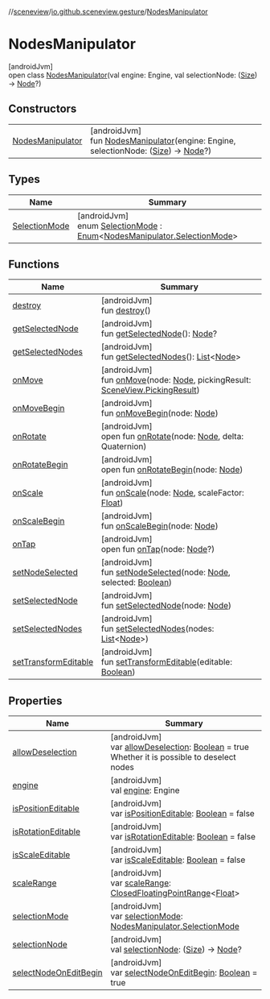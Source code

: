 //[sceneview](../../../index.md)/[io.github.sceneview.gesture](../index.md)/[NodesManipulator](index.md)

# NodesManipulator

[androidJvm]\
open class [NodesManipulator](index.md)(val engine: Engine, val selectionNode: ([Size](../../io.github.sceneview.math/index.md#1872733609%2FClasslikes%2F-1571379623)) -&gt; [Node](../../io.github.sceneview.nodes/-node/index.md)?)

## Constructors

| | |
|---|---|
| [NodesManipulator](-nodes-manipulator.md) | [androidJvm]<br>fun [NodesManipulator](-nodes-manipulator.md)(engine: Engine, selectionNode: ([Size](../../io.github.sceneview.math/index.md#1872733609%2FClasslikes%2F-1571379623)) -&gt; [Node](../../io.github.sceneview.nodes/-node/index.md)?) |

## Types

| Name | Summary |
|---|---|
| [SelectionMode](-selection-mode/index.md) | [androidJvm]<br>enum [SelectionMode](-selection-mode/index.md) : [Enum](https://kotlinlang.org/api/latest/jvm/stdlib/kotlin/-enum/index.html)&lt;[NodesManipulator.SelectionMode](-selection-mode/index.md)&gt; |

## Functions

| Name | Summary |
|---|---|
| [destroy](destroy.md) | [androidJvm]<br>fun [destroy](destroy.md)() |
| [getSelectedNode](get-selected-node.md) | [androidJvm]<br>fun [getSelectedNode](get-selected-node.md)(): [Node](../../io.github.sceneview.nodes/-node/index.md)? |
| [getSelectedNodes](get-selected-nodes.md) | [androidJvm]<br>fun [getSelectedNodes](get-selected-nodes.md)(): [List](https://kotlinlang.org/api/latest/jvm/stdlib/kotlin.collections/-list/index.html)&lt;[Node](../../io.github.sceneview.nodes/-node/index.md)&gt; |
| [onMove](on-move.md) | [androidJvm]<br>fun [onMove](on-move.md)(node: [Node](../../io.github.sceneview.nodes/-node/index.md), pickingResult: [SceneView.PickingResult](../../io.github.sceneview/-scene-view/-picking-result/index.md)) |
| [onMoveBegin](on-move-begin.md) | [androidJvm]<br>fun [onMoveBegin](on-move-begin.md)(node: [Node](../../io.github.sceneview.nodes/-node/index.md)) |
| [onRotate](on-rotate.md) | [androidJvm]<br>open fun [onRotate](on-rotate.md)(node: [Node](../../io.github.sceneview.nodes/-node/index.md), delta: Quaternion) |
| [onRotateBegin](on-rotate-begin.md) | [androidJvm]<br>open fun [onRotateBegin](on-rotate-begin.md)(node: [Node](../../io.github.sceneview.nodes/-node/index.md)) |
| [onScale](on-scale.md) | [androidJvm]<br>fun [onScale](on-scale.md)(node: [Node](../../io.github.sceneview.nodes/-node/index.md), scaleFactor: [Float](https://kotlinlang.org/api/latest/jvm/stdlib/kotlin/-float/index.html)) |
| [onScaleBegin](on-scale-begin.md) | [androidJvm]<br>fun [onScaleBegin](on-scale-begin.md)(node: [Node](../../io.github.sceneview.nodes/-node/index.md)) |
| [onTap](on-tap.md) | [androidJvm]<br>open fun [onTap](on-tap.md)(node: [Node](../../io.github.sceneview.nodes/-node/index.md)?) |
| [setNodeSelected](set-node-selected.md) | [androidJvm]<br>fun [setNodeSelected](set-node-selected.md)(node: [Node](../../io.github.sceneview.nodes/-node/index.md), selected: [Boolean](https://kotlinlang.org/api/latest/jvm/stdlib/kotlin/-boolean/index.html)) |
| [setSelectedNode](set-selected-node.md) | [androidJvm]<br>fun [setSelectedNode](set-selected-node.md)(node: [Node](../../io.github.sceneview.nodes/-node/index.md)) |
| [setSelectedNodes](set-selected-nodes.md) | [androidJvm]<br>fun [setSelectedNodes](set-selected-nodes.md)(nodes: [List](https://kotlinlang.org/api/latest/jvm/stdlib/kotlin.collections/-list/index.html)&lt;[Node](../../io.github.sceneview.nodes/-node/index.md)&gt;) |
| [setTransformEditable](set-transform-editable.md) | [androidJvm]<br>fun [setTransformEditable](set-transform-editable.md)(editable: [Boolean](https://kotlinlang.org/api/latest/jvm/stdlib/kotlin/-boolean/index.html)) |

## Properties

| Name | Summary |
|---|---|
| [allowDeselection](allow-deselection.md) | [androidJvm]<br>var [allowDeselection](allow-deselection.md): [Boolean](https://kotlinlang.org/api/latest/jvm/stdlib/kotlin/-boolean/index.html) = true<br>Whether it is possible to deselect nodes |
| [engine](engine.md) | [androidJvm]<br>val [engine](engine.md): Engine |
| [isPositionEditable](is-position-editable.md) | [androidJvm]<br>var [isPositionEditable](is-position-editable.md): [Boolean](https://kotlinlang.org/api/latest/jvm/stdlib/kotlin/-boolean/index.html) = false |
| [isRotationEditable](is-rotation-editable.md) | [androidJvm]<br>var [isRotationEditable](is-rotation-editable.md): [Boolean](https://kotlinlang.org/api/latest/jvm/stdlib/kotlin/-boolean/index.html) = false |
| [isScaleEditable](is-scale-editable.md) | [androidJvm]<br>var [isScaleEditable](is-scale-editable.md): [Boolean](https://kotlinlang.org/api/latest/jvm/stdlib/kotlin/-boolean/index.html) = false |
| [scaleRange](scale-range.md) | [androidJvm]<br>var [scaleRange](scale-range.md): [ClosedFloatingPointRange](https://kotlinlang.org/api/latest/jvm/stdlib/kotlin.ranges/-closed-floating-point-range/index.html)&lt;[Float](https://kotlinlang.org/api/latest/jvm/stdlib/kotlin/-float/index.html)&gt; |
| [selectionMode](selection-mode.md) | [androidJvm]<br>var [selectionMode](selection-mode.md): [NodesManipulator.SelectionMode](-selection-mode/index.md) |
| [selectionNode](selection-node.md) | [androidJvm]<br>val [selectionNode](selection-node.md): ([Size](../../io.github.sceneview.math/index.md#1872733609%2FClasslikes%2F-1571379623)) -&gt; [Node](../../io.github.sceneview.nodes/-node/index.md)? |
| [selectNodeOnEditBegin](select-node-on-edit-begin.md) | [androidJvm]<br>var [selectNodeOnEditBegin](select-node-on-edit-begin.md): [Boolean](https://kotlinlang.org/api/latest/jvm/stdlib/kotlin/-boolean/index.html) = true |
